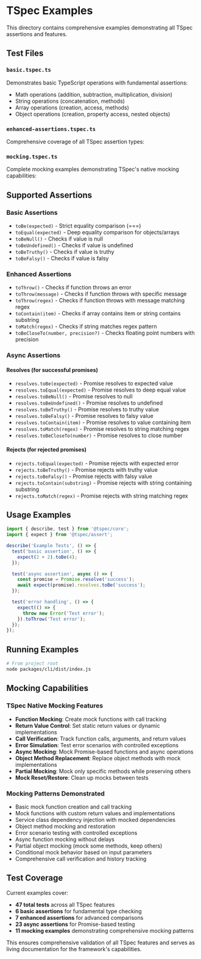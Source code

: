# TSpec Examples

This directory contains comprehensive examples demonstrating all TSpec assertions and features.

## Test Files

### `basic.tspec.ts`
Demonstrates basic TypeScript operations with fundamental assertions:
- Math operations (addition, subtraction, multiplication, division)
- String operations (concatenation, methods)
- Array operations (creation, access, methods)
- Object operations (creation, property access, nested objects)

### `enhanced-assertions.tspec.ts`
Comprehensive coverage of all TSpec assertion types:

### `mocking.tspec.ts`
Complete mocking examples demonstrating TSpec's native mocking capabilities:

## Supported Assertions

### Basic Assertions
- `toBe(expected)` - Strict equality comparison (===)
- `toEqual(expected)` - Deep equality comparison for objects/arrays
- `toBeNull()` - Checks if value is null
- `toBeUndefined()` - Checks if value is undefined
- `toBeTruthy()` - Checks if value is truthy
- `toBeFalsy()` - Checks if value is falsy

### Enhanced Assertions
- `toThrow()` - Checks if function throws an error
- `toThrow(message)` - Checks if function throws with specific message
- `toThrow(regex)` - Checks if function throws with message matching regex
- `toContain(item)` - Checks if array contains item or string contains substring
- `toMatch(regex)` - Checks if string matches regex pattern
- `toBeCloseTo(number, precision?)` - Checks floating point numbers with precision

### Async Assertions

#### Resolves (for successful promises)
- `resolves.toBe(expected)` - Promise resolves to expected value
- `resolves.toEqual(expected)` - Promise resolves to deep equal value
- `resolves.toBeNull()` - Promise resolves to null
- `resolves.toBeUndefined()` - Promise resolves to undefined
- `resolves.toBeTruthy()` - Promise resolves to truthy value
- `resolves.toBeFalsy()` - Promise resolves to falsy value
- `resolves.toContain(item)` - Promise resolves to value containing item
- `resolves.toMatch(regex)` - Promise resolves to string matching regex
- `resolves.toBeCloseTo(number)` - Promise resolves to close number

#### Rejects (for rejected promises)
- `rejects.toEqual(expected)` - Promise rejects with expected error
- `rejects.toBeTruthy()` - Promise rejects with truthy value
- `rejects.toBeFalsy()` - Promise rejects with falsy value
- `rejects.toContain(substring)` - Promise rejects with string containing substring
- `rejects.toMatch(regex)` - Promise rejects with string matching regex

## Usage Examples

```typescript
import { describe, test } from '@tspec/core';
import { expect } from '@tspec/assert';

describe('Example Tests', () => {
  test('basic assertion', () => {
    expect(2 + 2).toBe(4);
  });

  test('async assertion', async () => {
    const promise = Promise.resolve('success');
    await expect(promise).resolves.toBe('success');
  });

  test('error handling', () => {
    expect(() => {
      throw new Error('Test error');
    }).toThrow('Test error');
  });
});
```

## Running Examples

```bash
# From project root
node packages/cli/dist/index.js
```

## Mocking Capabilities

### TSpec Native Mocking Features
- **Function Mocking**: Create mock functions with call tracking
- **Return Value Control**: Set static return values or dynamic implementations
- **Call Verification**: Track function calls, arguments, and return values
- **Error Simulation**: Test error scenarios with controlled exceptions
- **Async Mocking**: Mock Promise-based functions and async operations
- **Object Method Replacement**: Replace object methods with mock implementations
- **Partial Mocking**: Mock only specific methods while preserving others
- **Mock Reset/Restore**: Clean up mocks between tests

### Mocking Patterns Demonstrated
- Basic mock function creation and call tracking
- Mock functions with custom return values and implementations
- Service class dependency injection with mocked dependencies
- Object method mocking and restoration
- Error scenario testing with controlled exceptions
- Async function mocking without delays
- Partial object mocking (mock some methods, keep others)
- Conditional mock behavior based on input parameters
- Comprehensive call verification and history tracking

## Test Coverage

Current examples cover:
- **47 total tests** across all TSpec features
- **6 basic assertions** for fundamental type checking
- **7 enhanced assertions** for advanced comparisons
- **23 async assertions** for Promise-based testing
- **11 mocking examples** demonstrating comprehensive mocking patterns

This ensures comprehensive validation of all TSpec features and serves as living documentation for the framework's capabilities. 
